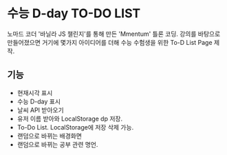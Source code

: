 # 수능 D-day TO-DO LIST

노마드 코더 '바닐라 JS 챌린지'를 통해 만든 'Mmentum' 틀론 코딩.
강의를 바탕으로 만들어졌으면 거기에 몇가지 아이디어를 더해 수능 수험생을 위한 To-D List Page 제작.


## 기능

* 현재시각 표시
* 수능 D-day 표시
* 날씨 API 받아오기
* 유저 이름 받아와 LocalStorage dp 저장.
* To-Do List. LocalStorage에 저장 삭제 가능.
* 랜덤으로 바뀌는 배경화면
* 랜덤으로 바뀌는 공부 관련 명언.
